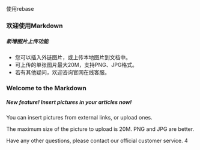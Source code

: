 使用rebase
### 欢迎使用Markdown

##### 新增图片上传功能

- 您可以插入外链图片，或上传本地图片到文档中。
- 可上传的单张图片最大20M，支持PNG、JPG格式。
- 若有其他疑问，欢迎咨询官网在线客服。

 

### Welcome to the Markdown

##### New feature! Insert pictures in your articles now!

You can insert pictures from external links, or upload ones.

The maximum size of the picture to upload is 20M. PNG and JPG are better.

Have any other questions, please contact our official customer service.
4
